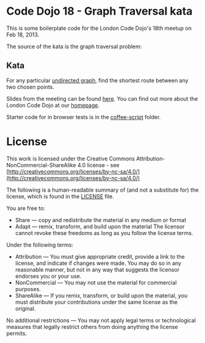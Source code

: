 # Code Dojo 18 - Graph Traversal kata
This is some boilerplate code for the London Code Dojo's 18th meetup on Feb 18, 2013.

The source of the kata is the graph traversal problem:

## Kata
For any particular [undirected graph](https://en.wikipedia.org/wiki/Graph_%28mathematics%29), find the shortest route between any two chosen points.

Slides from the meeting can be found [here](https://speakerdeck.com/sleepyfox/code-dojo-18-feb-2013). You can find out more about the London Code Dojo at our [homepage](http://www.meetup.com/London-Code-Dojo/).

Starter code for in browser tests is in the [coffee-script](https://github.com/sleepyfox/Code-Dojo-18/tree/master/coffee-script) folder.

# License
This work is licensed under the Creative Commons Attribution-NonCommercial-ShareAlike 4.0 license - see [http://creativecommons.org/licenses/by-nc-sa/4.0/](http://creativecommons.org/licenses/by-nc-sa/4.0/)

The following is a human-readable summary of (and not a substitute for) the license, which is found in the [LICENSE](https://github.com/sleepyfox/Code-Dojo-18/blob/master/LICENSE)  file.

You are free to:
* Share — copy and redistribute the material in any medium or format
* Adapt — remix, transform, and build upon the material
The licensor cannot revoke these freedoms as long as you follow the license terms.

Under the following terms:
* Attribution — You must give appropriate credit, provide a link to the license, and indicate if changes were made. You may do so in any reasonable manner, but not in any way that suggests the licensor endorses you or your use.
* NonCommercial — You may not use the material for commercial purposes.
* ShareAlike — If you remix, transform, or build upon the material, you must distribute your contributions under the same license as the original.

No additional restrictions — You may not apply legal terms or technological measures that legally restrict others from doing anything the license permits.
